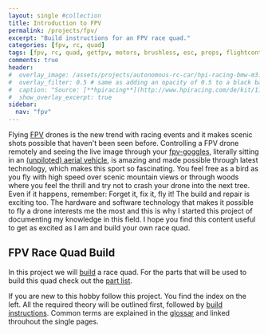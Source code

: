 ```yaml
---
layout: single #collection
title: Introduction to FPV
permalink: /projects/fpv/
excerpt: "Build instructions for an FPV race quad."
categories: [fpv, rc, quad]
tags: [fpv, rc, quad, getfpv, motors, brushless, esc, props, flightcontroller, antennas, camera, goggles, frsky, fatshark]
comments: true
header:
#  overlay_image: /assets/projects/autonomous-rc-car/hpi-racing-bmw-m3.png
#  overlay_filter: 0.5 # same as adding an opacity of 0.5 to a black background
#  caption: "Source: [**hpiracing**](http://www.hpiracing.com/de/kit/114343)"
#  show_overlay_excerpt: true
sidebar:
  nav: "fpv"
---
```


Flying [FPV](/projects/fpv/glossar/#fpv) drones is the new trend with racing events and it makes scenic shots possible that haven't been seen before. Controlling a FPV drone remotely and seeing the live image through your [fpv-goggles](/projects/fpv/glossar/#goggle), literally sitting in an [(unpiloted) aerial vehicle](https://en.wikipedia.org/wiki/Unmanned_aerial_vehicle), is amazing and made possible through latest technology, which makes this sport so fascinating. You feel free as a bird as you fly with high speed over scenic mountain views or through woods 
where you feel the thrill and try not to crash your drone into the next tree. Even if it happens, remember: Forget it, fix it, fly it! The build and repair is exciting too. The hardware and software technology that makes it possible to fly a drone interests me the most and this is why I started this project of documenting my knowledge in this field. I hope you find this content useful to get as excited as I am and build your own race quad.


## FPV Race Quad Build

In this project we will [build](/projects/fpv/assembly) a race quad. For the parts that will be used to build this quad check out the [part list](/projects/fpv/components).

If you are new to this hobby follow this project. You find the index on the left. All the required theory will be outlined first, followed by [build instructions](/projects/fpv/assembly). 
Common terms are explained in the [glossar](/projects/fpv/glossar) and linked throuhout the single pages.
